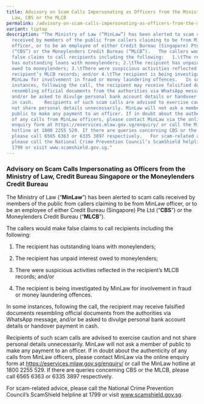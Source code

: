 ```yaml
---
title: Advisory on Scam Calls Impersonating as Officers from the Ministry of
  Law, CBS or the MLCB
permalink: /advisory-on-scam-calls-impersonating-as-officers-from-the-ministry-of-law-cbs-or-the-mlcb/
variant: tiptap
description: "The Ministry of Law (“MinLaw”) has been alerted to scam calls
  received by members of the public from callers claiming to be from MinLaw
  officer, or to be an employee of either Credit Bureau (Singapore) Pte Ltd
  (“CBS”) or the Moneylenders Credit Bureau (“MLCB”).   The callers would make
  false claims to call recipients including the following:   1.\tThe recipient
  has outstanding loans with moneylenders; 2.\tThe recipient has unpaid interest
  owed to moneylenders; 3.\tThere were suspicious activities reflected in the
  recipient’s MLCB records; and/or 4.\tThe recipient is being investigated by
  MinLaw for involvement in fraud or money laundering offences.   In some
  instances, following the call, the recipient may receive falsified documents
  resembling official documents from the authorities via WhatsApp message,
  and/or be asked to divulge personal bank account details or handover payment
  in cash.    Recipients of such scam calls are advised to exercise caution and
  not share personal details unnecessarily. MinLaw will not ask a member of
  public to make any payment to an officer. If in doubt about the authenticity
  of any calls from MinLaw officers, please contact MinLaw via the online
  enquiry form at https://eservices.mlaw.gov.sg/enquiry/ or call the MinLaw
  hotline at 1800 2255 529. If there are queries concerning CBS or the MLCB,
  please call 6565 6363 or 6335 3897 respectively.   For scam-related advice,
  please call the National Crime Prevention Council’s ScamShield helpline at
  1799 or visit www.scamshield.gov.sg."
---
```

<h3><strong>Advisory on Scam Calls Impersonating as Officers from the Ministry of Law, Credit Bureau Singapore or the Moneylenders Credit Bureau</strong></h3>
<p></p>
<p>The Ministry of Law (“<strong>MinLaw</strong>”) has been alerted to scam
calls received by members of the public from callers claiming to be from
MinLaw officer, or to be an employee of either Credit Bureau (Singapore)
Pte Ltd (“<strong>CBS</strong>”) or the Moneylenders Credit Bureau (“<strong>MLCB</strong>”).</p>
<p></p>
<p>The callers would make false claims to call recipients including the following:</p>
<p></p>
<ol data-tight="true" class="tight">
<li>
<p>The recipient has outstanding loans with moneylenders;</p>
</li>
<li>
<p>The recipient has unpaid interest owed to moneylenders;</p>
</li>
<li>
<p>There were suspicious activities reflected in the recipient’s MLCB records;
and/or</p>
</li>
<li>
<p>The recipient is being investigated by MinLaw for involvement in fraud
or money laundering offences.</p>
</li>
</ol>
<p></p>
<p>In some instances, following the call, the recipient may receive falsified
documents resembling official documents from the authorities via WhatsApp
message, and/or be asked to divulge personal bank account details or handover
payment in cash.</p>
<p></p>
<p>Recipients of such scam calls are advised to exercise caution and not
share personal details unnecessarily. MinLaw will not ask a member of public
to make any payment to an officer. If in doubt about the authenticity of
any calls from MinLaw officers, please contact MinLaw via the online enquiry
form at <a href="https://eservices.mlaw.gov.sg/enquiry/" rel="noopener noreferrer nofollow" target="_blank">https://eservices.mlaw.gov.sg/enquiry/</a> or
call the MinLaw hotline at 1800 2255 529. If there are queries concerning
CBS or the MLCB, please call 6565 6363 or 6335 3897 respectively.</p>
<p></p>
<p>For scam-related advice, please call the National Crime Prevention Council’s
ScamShield helpline at 1799 or visit <a href="https://www.scamshield.gov.sg" rel="noopener noreferrer nofollow" target="_blank">www.scamshield.gov.sg</a>.</p>